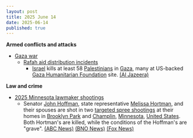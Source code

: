 ```yaml
---
layout: post
title: 2025 June 14
date: 2025-06-14
published: true
---
```



**Armed conflicts and attacks**

* [Gaza war](https://en.wikipedia.org/wiki/Gaza_war "Gaza war")
  + [Rafah aid distribution incidents](https://en.wikipedia.org/wiki/Rafah_aid_distribution_incidents "Rafah aid distribution incidents")
    - [Israel](https://en.wikipedia.org/wiki/Israel "Israel") kills at least 58 [Palestinians](https://en.wikipedia.org/wiki/Palestinians "Palestinians") in [Gaza](https://en.wikipedia.org/wiki/Gaza_Strip "Gaza Strip"), many at US-backed [Gaza Humanitarian Foundation](https://en.wikipedia.org/wiki/Gaza_Humanitarian_Foundation "Gaza Humanitarian Foundation") site. [(Al Jazeera)](https://www.aljazeera.com/news/2025/6/14/israel-kills-at-least-58-people-in-gaza-many-at-us-backed-aid-site-medics)

**Law and crime**

* [2025 Minnesota lawmaker shootings](https://en.wikipedia.org/wiki/2025_Minnesota_lawmaker_shootings "2025 Minnesota lawmaker shootings")
  + Senator [John Hoffman](https://en.wikipedia.org/wiki/John_Hoffman_%28Minnesota_politician%29 "John Hoffman (Minnesota politician)"), state representative [Melissa Hortman](https://en.wikipedia.org/wiki/Melissa_Hortman "Melissa Hortman"), and their spouses are shot in two [targeted spree shootings](https://en.wikipedia.org/wiki/Assassination_attempt "Assassination attempt") at their homes in [Brooklyn Park](https://en.wikipedia.org/wiki/Brooklyn_Park%2C_Minnesota "Brooklyn Park, Minnesota") and [Champlin](https://en.wikipedia.org/wiki/Champlin%2C_Minnesota "Champlin, Minnesota"), [Minnesota](https://en.wikipedia.org/wiki/Minnesota "Minnesota"), [United States](https://en.wikipedia.org/wiki/United_States "United States"). Both Hortman's are killed, while the conditions of the Hoffman's are "grave". [(ABC News)](https://abcnews.go.com/US/2-minnesota-lawmakers-shot-targeted-incident-officials/story?id=122840751) [(BNO News)](https://bnonews.com/index.php/2025/06/shootings-at-homes-of-2-politicians-in-minnesota/) [(Fox News)](https://www.fox9.com/news/brooklyn-park-champlin-shootings-suspect-impersonating-police)
